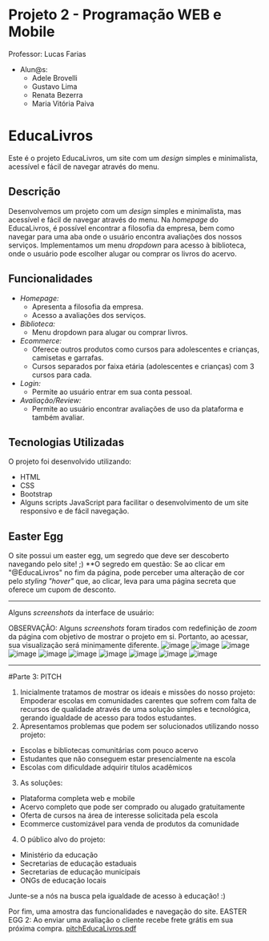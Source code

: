 # Projeto 2 - Programação WEB e Mobile

Professor: Lucas Farias
- Alun@s:
  - Adele Brovelli
  - Gustavo Lima
  - Renata Bezerra
  - Maria Vitória Paiva

# EducaLivros

Este é o projeto EducaLivros, um site com um _design_ simples e minimalista, acessível e fácil de navegar através do menu.

## Descrição

Desenvolvemos um projeto com um _design_ simples e minimalista, mas acessível e fácil de navegar através do menu. Na _homepage_ do EducaLivros, é possível encontrar a filosofia da empresa, bem como navegar para uma aba onde o usuário encontra avaliações dos nossos serviços. Implementamos um menu _dropdown_ para acesso à biblioteca, onde o usuário pode escolher alugar ou comprar os livros do acervo.

## Funcionalidades

- *Homepage:*
  - Apresenta a filosofia da empresa.
  - Acesso a avaliações dos serviços.
- *Biblioteca:*
  - Menu dropdown para alugar ou comprar livros.
- *Ecommerce:*
  - Oferece outros produtos como cursos para adolescentes e crianças, camisetas e garrafas.
  - Cursos separados por faixa etária (adolescentes e crianças) com 3 cursos para cada.
- *Login:*
  - Permite ao usuário entrar em sua conta pessoal.
- *Avaliação/Review:*
  - Permite ao usuário encontrar avaliações de uso da plataforma e também avaliar.

## Tecnologias Utilizadas

O projeto foi desenvolvido utilizando:
- HTML
- CSS
- Bootstrap
- Alguns scripts JavaScript para facilitar o desenvolvimento de um site responsivo e de fácil navegação.

## Easter Egg

O site possui um easter egg, um segredo que deve ser descoberto navegando pelo site! ;)
**O segredo em questão: Se ao clicar em "@EducaLivros" no fim da página, pode perceber uma alteração de cor pelo _styling "hover"_ que, ao clicar, leva para uma página secreta que oferece um cupom de desconto.
_____________________________________________________________________

Alguns _screenshots_ da interface de usuário:

OBSERVAÇÃO: Alguns _screenshots_ foram tirados com redefinição de _zoom_ da página com objetivo de mostrar o projeto em si. Portanto, ao acessar, sua visualização será minimamente diferente.
![image](https://github.com/adelebrovelli/projeto-2-WEB-E-MOBILE/assets/101191931/2193e214-1a61-4ed0-88c0-122880710020)
![image](https://github.com/adelebrovelli/projeto-2-WEB-E-MOBILE/assets/101191931/88bb3b51-61a6-4725-af99-9759b3627d1e)
![image](https://github.com/adelebrovelli/projeto-2-WEB-E-MOBILE/assets/101191931/16a63fa8-f9a3-440c-af0f-bec893746ad7)
![image](https://github.com/adelebrovelli/projeto-2-WEB-E-MOBILE/assets/101191931/d8fa35ac-36e9-4ef3-a723-06d35c97a6ed)
![image](https://github.com/adelebrovelli/projeto-2-WEB-E-MOBILE/assets/101191931/70ca2b4f-e7e5-406d-aace-5c7cf761ade5)
![image](https://github.com/adelebrovelli/projeto-2-WEB-E-MOBILE/assets/101191931/9621d34f-22a6-4148-89b5-53863d4d4a00)
![image](https://github.com/adelebrovelli/projeto-2-WEB-E-MOBILE/assets/101191931/50cb97a3-68e5-4a11-b4b8-d9a7f02b70e7)
![image](https://github.com/adelebrovelli/projeto-2-WEB-E-MOBILE/assets/101191931/aedd0679-ceb0-44e4-8d2d-1acd3a99246d)
![image](https://github.com/adelebrovelli/projeto-2-WEB-E-MOBILE/assets/101191931/62c579f2-c754-4a5b-b51c-37df8f5b240e)
![image](https://github.com/adelebrovelli/projeto-2-WEB-E-MOBILE/assets/101191931/8096c650-276a-4df0-a1ff-117ac233f6e7)

_______________________________________________________________________

#Parte 3: PITCH

1. Inicialmente tratamos de mostrar os ideais e missões do nosso projeto: Empoderar escolas em comunidades carentes que sofrem com falta de recursos de qualidade através de uma solução simples e tecnológica, gerando igualdade de acesso para todos estudantes.
2. Apresentamos problemas que podem ser solucionados utilizando nosso projeto:
- Escolas e bibliotecas comunitárias com pouco acervo
- Estudantes que não conseguem estar presencialmente na escola
- Escolas com dificuldade adquirir títulos acadêmicos
3. As soluções: 
- Plataforma completa web e mobile
- Acervo completo que pode ser comprado ou alugado gratuitamente
- Oferta de cursos na área de interesse solicitada pela escola
- Ecommerce customizável para venda de produtos da comunidade
4. O público alvo do projeto:
- Ministério da educação
- Secretarias de educação estaduais
- Secretarias de educação municipais
- ONGs de educação locais

Junte-se a nós na busca pela igualdade de acesso à educação! :)

Por fim, uma amostra das funcionalidades e navegação do site.
EASTER EGG 2: Ao enviar uma avaliação o cliente recebe frete grátis em sua próxima compra.
[pitchEducaLivros.pdf](https://github.com/adelebrovelli/projeto-2-WEB-E-MOBILE/files/15199317/pitchEducaLivros.pdf)
